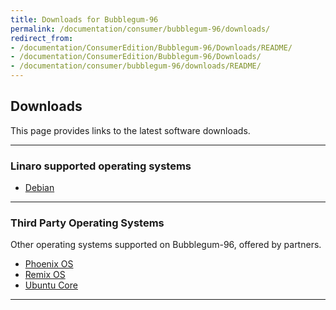 ```yaml
---
title: Downloads for Bubblegum-96
permalink: /documentation/consumer/bubblegum-96/downloads/
redirect_from:
- /documentation/ConsumerEdition/Bubblegum-96/Downloads/README/
- /documentation/ConsumerEdition/Bubblegum-96/Downloads/
- /documentation/consumer/bubblegum-96/downloads/README/
---
```

## Downloads

This page provides links to the latest software downloads.

***

### Linaro supported operating systems

- [Debian](debian/)

***

### Third Party Operating Systems

Other operating systems supported on Bubblegum-96, offered by partners.

- [Phoenix OS](phoenix-remix/)
- [Remix OS](phoenix-remix/)
- [Ubuntu Core](ubuntu-core/)

***
